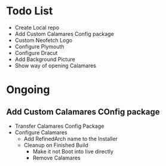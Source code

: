 # Todo List

- Create Local repo
- Add Custom Calamares Config package
- Custom Neofetch Logo
- Configure Plymouth
- Configure Dracut
- Add Background Picture
- Show way of opening Calamares

# Ongoing

## Add Custom Calamares COnfig package

- Transfer Calamares Config Package
- Configure Calamares
  - Add RefinedArch name to the Installer
  - Cleanup on Finished Build
    - Make it not Boot into live directly
    - Remove Calamares
